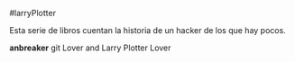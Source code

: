 #larryPlotter

Esta serie de libros cuentan la historia de un hacker de los que hay pocos.

**anbreaker** git Lover and Larry Plotter Lover


